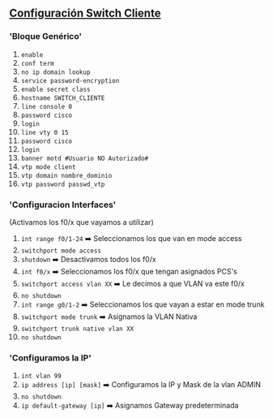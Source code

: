 ## [Configuración Switch Cliente](README.md)

### 'Bloque Genérico'

1. `enable`
2. `conf term`
3. `no ip domain lookup`
4. `service password-encryption`
5. `enable secret class`
6. `hostname SWITCH_CLIENTE`
7. `line console 0`
8. `password cisco`
9. `login`
10. `line vty 0 15`
11. `password cisco`
12. `login`
13. `banner motd #Usuario NO Autorizado#`
14. `vtp mode client`
15. `vtp domain nombre_dominio`
16. `vtp password passwd_vtp`

### 'Configuracion Interfaces'
(Activamos los f0/x que vayamos a utilizar)

1. `int range f0/1-24` ➡️ Seleccionamos los que van en mode access
2. `switchport mode access`
3. `shutdown` ➡️ Desactivamos todos los f0/x
4. `int f0/x` ➡️ Seleccionamos los f0/x que tengan asignados PCS's 
5. `switchport access vlan XX` ➡️ Le decimos a que VLAN va este f0/x
6. `no shutdown`
7. `int range g0/1-2` ➡️ Seleccionamos los que vayan a estar en mode trunk
8. `switchport mode trunk` ➡️ Asignamos la VLAN Nativa
9. `switchport trunk native vlan XX`
10. `no shutdown`

### 'Configuramos la IP'
1. `int vlan 99`
2. `ip address [ip] [mask]` ➡️ Configuramos la IP y Mask de la vlan ADMIN
3. `no shutdown`
4. `ip default-gateway [ip]` ➡️ Asignamos Gateway predeterminada
